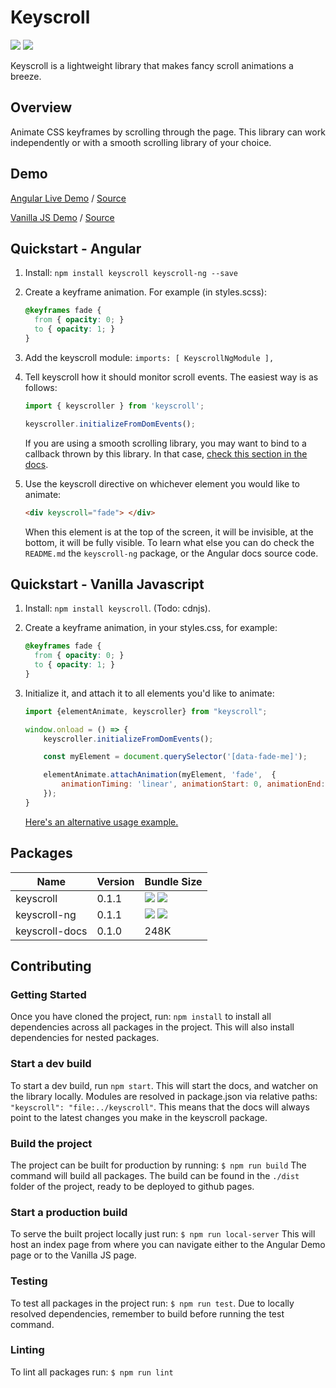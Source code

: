# Keyscroll
![](https://github.com/davidstellini/ngrx-demo/workflows/Build%20Test%20And%20Deploy/badge.svg)
![](https://badgen.net/bundlephobia/minzip/keyscroll)


Keyscroll is a lightweight library that makes fancy scroll animations a breeze.

## Overview
Animate CSS keyframes by scrolling through the page. This library can work independently or with a smooth scrolling library of your choice.

## Demo

[Angular Live Demo](https://davidstellini.github.io/keyscroll/keyscroll-ng/) / [Source](packages/keyscroll-ng/projects/keyscroll-ng-demo)



[Vanilla JS Demo](https://davidstellini.github.io/keyscroll/keyscroll-docs) / [Source](packages/keyscroll-docs)



## Quickstart - Angular

1. Install: `npm install keyscroll keyscroll-ng --save`
2. Create a keyframe animation. For example (in styles.scss):
   ```scss
   @keyframes fade {
     from { opacity: 0; }
     to { opacity: 1; }
   }
   ```
3. Add the keyscroll module:
`imports: [ KeyscrollNgModule ],`
4. Tell keyscroll how it should monitor scroll events. The easiest way is as follows:
    ```typescript
    import { keyscroller } from 'keyscroll';

    keyscroller.initializeFromDomEvents();
    ```
    
    If you are using a smooth scrolling library, you may want to bind to a callback thrown by this 
    library. In that case, [check this section in the docs](todo).
    
5. Use the keyscroll directive on whichever element you would like to animate:
   ```html
   <div keyscroll="fade"> </div>
   ```
   When this element is at the top of the screen, it will be invisible, at the bottom, it will be fully visible. To learn what else you can do check the `README.md` the `keyscroll-ng` package, or the Angular docs source code.
   
    

## Quickstart - Vanilla Javascript

1. Install: `npm install keyscroll`. (Todo: cdnjs).
2. Create a keyframe animation, in your styles.css, for example:
   ```css
   @keyframes fade {
     from { opacity: 0; }
     to { opacity: 1; }
   }
   ```
3. Initialize it, and attach it to all elements you'd like to animate:

   ```javascript
   import {elementAnimate, keyscroller} from "keyscroll";
   
   window.onload = () => {
       keyscroller.initializeFromDomEvents();
   
       const myElement = document.querySelector('[data-fade-me]');
   
       elementAnimate.attachAnimation(myElement, 'fade',  {
           animationTiming: 'linear', animationStart: 0, animationEnd: 1
       });
   }
   ```
   [Here's an alternative usage example.](packages/keyscroll-docs/src/main.js)


## Packages
Name  | Version | Bundle Size
------------- | ------------- | -------------
keyscroll | 0.1.1 |  ![](https://badgen.net/bundlephobia/min/keyscroll) ![](https://badgen.net/bundlephobia/minzip/keyscroll)
keyscroll-ng |  0.1.1 | ![](https://badgen.net/bundlephobia/min/keyscroll-ng) ![](https://badgen.net/bundlephobia/minzip/keyscroll-ng)
keyscroll-docs  | 0.1.0  | 248K


## Contributing

### Getting Started
Once you have cloned the project, run: `npm install` to install all dependencies across all packages in the project.
This will also install dependencies for nested packages.

### Start a dev build
To start a dev build, run `npm start`. This will start the docs, and watcher on the library locally.
Modules are resolved in package.json via relative paths: 
`"keyscroll": "file:../keyscroll"`. This means that the docs will always point to the latest changes you make in the keyscroll package.

### Build the project
The project can be built for production by running:
`$ npm run build`
The command will build all packages. The build can be found in the  `./dist` folder of the project, ready to be deployed to github pages.

### Start a production build
To serve the built project locally just run:
`$ npm run local-server`
This will host an index page from where you can navigate either to the Angular Demo page or to the Vanilla JS page.

### Testing
To test all packages in the project run:
`$ npm run test`.
Due to locally resolved dependencies, remember to build before running the test command.

### Linting
To lint all packages run:
`$ npm run lint`
